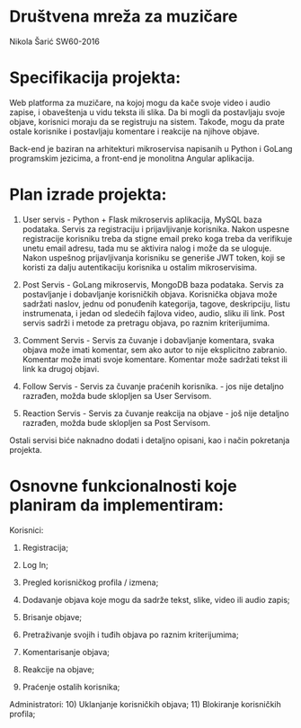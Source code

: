 # Društvena mreža za muzičare

Nikola Šarić SW60-2016

# Specifikacija projekta:

Web platforma za muzičare, na kojoj mogu da kače svoje video i audio zapise, i obaveštenja u vidu teksta ili slika. Da bi mogli da postavljaju svoje objave, korisnici moraju da se registruju na sistem. Takođe, mogu da prate ostale korisnike i postavljaju komentare i reakcije na njihove objave.

Back-end je baziran na arhitekturi mikroservisa napisanih u Python i GoLang programskim jezicima, a front-end je monolitna Angular aplikacija.

# Plan izrade projekta:

1) User servis - Python + Flask mikroservis aplikacija, MySQL baza podataka. Servis za registraciju i prijavljivanje korisnika.
Nakon uspesne registracije korisniku treba da stigne email preko koga treba da verifikuje unetu email adresu, tada mu se aktivira nalog i može da se uloguje.
Nakon uspešnog prijavljivanja korisniku se generiše JWT token, koji se koristi za dalju autentikaciju korisnika u ostalim mikroservisima.

2) Post Servis - GoLang mikroservis, MongoDB baza podataka. Servis za postavljanje i dobavljanje korisničkih objava.
Korisnička objava može sadržati naslov, jednu od ponuđenih kategorija, tagove, deskripciju, listu instrumenata, i jedan od sledećih fajlova
video, audio, sliku ili link. 
Post servis sadrži i metode za pretragu objava, po raznim kriterijumima.

3) Comment Servis - Servis za čuvanje i dobavljanje komentara, svaka objava može imati komentar, sem ako autor to nije eksplicitno zabranio.
Komentar može imati svoje komentare. Komentar može sadržati tekst ili link ka drugoj objavi.

4) Follow Servis - Servis za čuvanje praćenih korisnika. - jos nije detaljno razrađen, možda bude sklopljen sa User Servisom.

5) Reaction Servis - Servis za čuvanje reakcija na objave - još nije detaljno razrađen, možda bude sklopljen sa Post Servisom.

Ostali servisi biće naknadno dodati i detaljno opisani, kao i način pokretanja projekta.

# Osnovne funkcionalnosti koje planiram da implementiram:

Korisnici:
  1) Registracija;
  2) Log In;
  3) Pregled korisničkog profila / izmena;
  
  4) Dodavanje objava koje mogu da sadrže tekst, slike, video ili audio zapis;
  5) Brisanje objave;
  6) Pretraživanje svojih i tuđih objava po raznim kriterijumima;
  7) Komentarisanje objava;
  8) Reakcije na objave;
  9) Praćenje ostalih korisnika;
  
 Administratori:
  10) Uklanjanje korisničkih objava;
  11) Blokiranje korisničkih profila;

